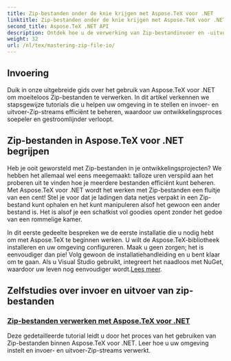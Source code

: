 ```yaml
---
title: Zip-bestanden onder de knie krijgen met Aspose.TeX voor .NET
linktitle: Zip-bestanden onder de knie krijgen met Aspose.TeX voor .NET
second_title: Aspose.TeX .NET API
description: Ontdek hoe u de verwerking van Zip-bestandinvoer en -uitvoer onder de knie krijgt met Aspose.TeX voor .NET. Volg stapsgewijze tutorials om uw workflow efficiënt te stroomlijnen.
weight: 32
url: /nl/tex/mastering-zip-file-io/
---
```

## Invoering

Duik in onze uitgebreide gids over het gebruik van Aspose.TeX voor .NET om moeiteloos Zip-bestanden te verwerken. In dit artikel verkennen we stapsgewijze tutorials die u helpen uw omgeving in te stellen en invoer- en uitvoer-Zip-streams efficiënt te beheren, waardoor uw ontwikkelingsproces soepeler en gestroomlijnder verloopt.

## Zip-bestanden in Aspose.TeX voor .NET begrijpen

Heb je ooit geworsteld met Zip-bestanden in je ontwikkelingsprojecten? We hebben het allemaal wel eens meegemaakt: talloze uren verspild aan het proberen uit te vinden hoe je meerdere bestanden efficiënt kunt beheren. Met Aspose.TeX voor .NET wordt het werken met Zip-bestanden een fluitje van een cent! Stel je voor dat je ladingen data netjes verpakt in een Zip-bestand kunt ophalen en het kunt manipuleren alsof het gewoon een ander bestand is. Het is alsof je een schatkist vol goodies opent zonder het gedoe van een rommelige kamer.

 In dit eerste gedeelte bespreken we de eerste installatie die u nodig hebt om met Aspose.TeX te beginnen werken. U wilt de Aspose.TeX-bibliotheek installeren en uw omgeving configureren. Maak u geen zorgen; het is eenvoudiger dan pie! Volg gewoon de installatiehandleiding en u bent klaar om te gaan. Als u Visual Studio gebruikt, integreert het naadloos met NuGet, waardoor uw leven nog eenvoudiger wordt.[Lees meer](./handle-zip-files/).

## Zelfstudies over invoer en uitvoer van zip-bestanden
### [Zip-bestanden verwerken met Aspose.TeX voor .NET](./handle-zip-files/)
Deze gedetailleerde tutorial leidt u door het proces van het gebruiken van Zip-bestanden binnen Aspose.TeX voor .NET. Leer hoe u uw omgeving instelt en invoer- en uitvoer-Zip-streams verwerkt.